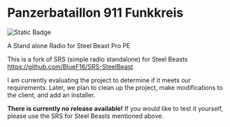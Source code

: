 # Panzerbataillon 911 Funkkreis

![Static Badge](https://img.shields.io/badge/status-evaluate-orange)

A Stand alone Radio for Steel Beast Pro PE

This is a fork of SRS (simple radio standalone) for Steel Beasts https://github.com/BlueF16/SRS-SteelBeast

I am currently evaluating the project to determine if it meets our requirements. Later, we plan to clean up the project, make modifications to the client, and add an installer.

**There is currently no release available!** If you would like to test it yourself, please use the SRS for Steel Beasts mentioned above.
